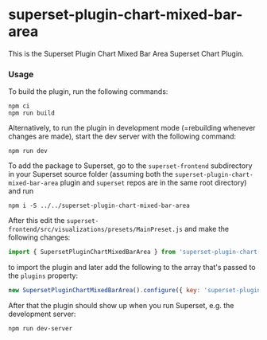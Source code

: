 # superset-plugin-chart-mixed-bar-area

This is the Superset Plugin Chart Mixed Bar Area Superset Chart Plugin.

### Usage

To build the plugin, run the following commands:

```
npm ci
npm run build
```

Alternatively, to run the plugin in development mode (=rebuilding whenever changes are made), start the dev server with the following command:

```
npm run dev
```

To add the package to Superset, go to the `superset-frontend` subdirectory in your Superset source folder (assuming both the `superset-plugin-chart-mixed-bar-area` plugin and `superset` repos are in the same root directory) and run
```
npm i -S ../../superset-plugin-chart-mixed-bar-area
```

After this edit the `superset-frontend/src/visualizations/presets/MainPreset.js` and make the following changes:

```js
import { SupersetPluginChartMixedBarArea } from 'superset-plugin-chart-mixed-bar-area';
```

to import the plugin and later add the following to the array that's passed to the `plugins` property:
```js
new SupersetPluginChartMixedBarArea().configure({ key: 'superset-plugin-chart-mixed-bar-area' }),
```

After that the plugin should show up when you run Superset, e.g. the development server:

```
npm run dev-server
```
